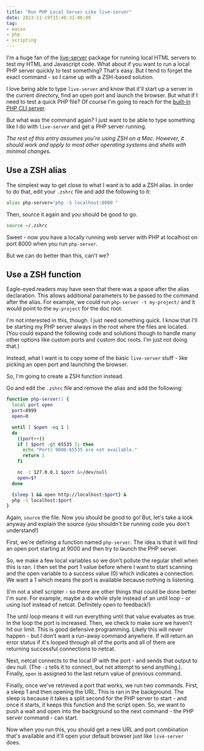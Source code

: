 ```yaml
---
title: "Run PHP Local Server Like live-server"
date: 2023-11-19T15:48:31-06:00
tag:
- macos
- php
- scripting
---
```

I'm a huge fan of the [live-server](https://www.npmjs.com/package/live-server) package for running local HTML servers to test my HTML and Javascript code.  What about if you want to run a local PHP server quickly to test something? That's easy. But I tend to forget the exact command - so I came up with a ZSH-based solution.

<!--more-->

I love being able to type `live-server` and know that it'll start up a server in the current directory, find an open port and launch the browser.  But what if I need to test a quick PHP file?  Of course I'm going to reach for the [built-in PHP CLI server](https://www.php.net/manual/en/features.commandline.webserver.php).

But what was the command again?  I just want to be able to type something like I do with `live-server` and get a PHP server running.

_The rest of this entry assumes you're using ZSH on a Mac.  However, it should work and apply to most other operating systems and shells with minimal changes._

## Use a ZSH alias

The simplest way to get close to what I want is to add a ZSH alias.  In order to do that, edit your `.zshrc` file and add the following to it:

```zsh
alias php-server="php -S localhost:8000 "
```

Then, source it again and you should be good to go.

```zsh
source ~/.zshrc
```

Sweet - now you have a locally running web server with PHP at localhost on port 8000 when you run `php-server`.

But we can do better than this, can't we?

## Use a ZSH function

Eagle-eyed readers may have seen that there was a space after the alias declaration.  This allows additional parameters to be passed to the command after the alias.  For example, we could run `php-server -t my-project/` and it would point to the `my-project` for the doc root.

I'm not interested in this, though. I just need something quick. I know that I'll be starting my PHP server always in the root where the files are located.  (You could expand the following code and solutions though to handle many other options like custom ports and custom doc roots. I'm just not doing that.)

Instead, what I want is to copy some of the basic `live-server` stuff - like picking an open port and launching the browser.

So, I'm going to create a ZSH function instead.

Go and edit the `.zshrc` file and remove the alias and add the following:

```zsh
function php-server() {
  local port open
  port=8999
  open=0

  until [ $open -eq 1 ]
  do
    ((port++))
    if [ $port -gt 65535 ]; then
      echo "Ports 9000-65535 are not available."
      return 1
    fi

    nc -z 127.0.0.1 $port &>/dev/null
    open=$?
  done

  {sleep 1 && open http://localhost:$port} &
  php -S localhost:$port
}
```

Again, `source` the file.  Now you should be good to go!  But, let's take a look anyway and explain the source (you shouldn't be running code you don't understand!)

First, we're defining a function named `php-server`. The idea is that it will find an open port starting at 9000 and then try to launch the PHP server.

So, we make a few local variables so we don't pollute the regular shell when this is ran.  I then set the port 1 value before where I want to start scanning and the open variable to a success value (0) which indicates a connection.  We want a 1 which means the port is available because nothing is listening.

(I'm not a shell scripter - so there are other things that could be done better I'm sure. For example, maybe a do while style instead of an until loop - or using lsof instead of netcat.  Definitely open to feedback!)

The until loop means it will run everything until that value evaluates as true. In the loop the port is increased.  Then, we check to make sure we haven't hit our limit. This is good defensive programming. Likely this will never happen - but I don't want a run-away command anywhere.  If will return an error status if it's looped through all of the ports and all of them are returning successful connections to netcat.

Next, netcat connects to the local IP with the port - and sends that output to dev null. (The `-z` tells it to connect, but not attempt to send anything.). Finally, `open` is assigned to the last return value of previous command.

Finally, once we've retrieved a port that works, we run two commands.  First, a sleep 1 and then opening the URL.  This is ran in the background.  The sleep is because it takes a split second for the PHP server to start - and once it starts, it keeps this function and the script open. So, we want to push a wait and open into the background so the next command - the PHP server command - can start.

Now when you run this, you should get a new URL and port combination that's available and it'll open your default browser just like `live-server` does.